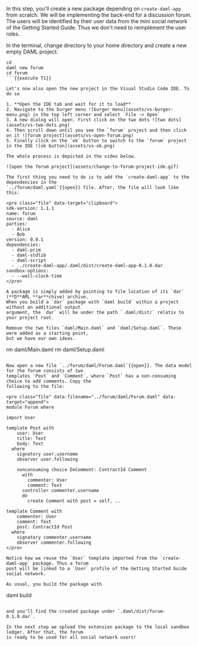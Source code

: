 In this step, you'll create a new package depending on `create-daml-app` from scratch. We will be
implementing the back-end for a discussion forum. The users will be identified by their user data
from the mini social network of the Getting Started Guide. Thus we don't need to reimplement the
user roles.

In the terminal, change directory to your home directory and create a new empty DAML project:

```
cd
daml new forum
cd forum
```{{execute T1}}

Let's now also open the new project in the Visual Studio Code IDE. To do so

1. **Open the IDE tab and wait for it to load**
2. Navigate to the burger menu ![burger menu](assets/vs-burger-menu.png) in the top left corner and select `File -> Open`
3. A new dialog will open. First click on the two dots ![two dots](assets/vs-two-dots.png)
4. Then scroll down until you see the `forum` project and then click on it ![forum project](assets/vs-open-forum.png)
5. Finally click on the `ok` button to switch to the `forum` project in the IDE ![ok button](assets/vs-ok.png)

The whole process is depicted in the video below.

![open the forum project](assets/change-to-forum-project-ide.gif)

The first thing you need to do is to add the `create-daml-app` to the dependencies in the
`../forum/daml.yaml`{{open}} file. After, the file will look like this:

<pre class="file" data-target="clipboard">
sdk-version: 1.1.1
name: forum
source: daml
parties:
  - Alice
  - Bob
version: 0.0.1
dependencies:
  - daml-prim
  - daml-stdlib
  - daml-script
  - ../create-daml-app/.daml/dist/create-daml-app-0.1.0.dar
sandbox-options:
  - --wall-clock-time
</pre>

A package is simply added by pointing to file location of its `dar` (**D**AML **ar**chive) archive.
When you build a `dar` package with `daml build` within a project without an additional output
argument, the `dar` will be under the path `.daml/dist/` relativ to your project root.

Remove the two files `daml/Main.daml` and `daml/Setup.daml`. These were added as a starting point,
but we have our own ideas.

```
rm daml/Main.daml
rm daml/Setup.daml
```{{execute T1}}

Now open a new file `../forum/daml/Forum.daml`{{open}}. The data model for the forum consists of two
templates `Post` and `Comment`, where `Post` has a non-consuming choice to add comments. Copy the
following to the file:

<pre class="file" data-filename="../forum/daml/Forum.daml" data-target="append">
module Forum where

import User

template Post with
    user: User
    title: Text
    body: Text
  where
    signatory user.username
    observer user.following

    nonconsuming choice DoComment: ContractId Comment
      with
        commenter: User
        comment: Text
      controller commenter.username
      do
        create Comment with post = self, ..

template Comment with
    commenter: User
    comment: Text
    post: ContractId Post
  where
    signatory commenter.username
    observer commenter.following
</pre>

Notice how we reuse the `User` template imported from the `create-daml-app` package. Thus a forum
post will be linked to a `User` profile of the Getting Started Guide social network.

As usual, you build the package with

```
daml build
```{{execute T1}}

and you'll find the created package under `.daml/dist/forum-0.1.0.dar`.

In the next step we upload the extension package to the local sandbox ledger. After that, the forum
is ready to be used for all social network users!
